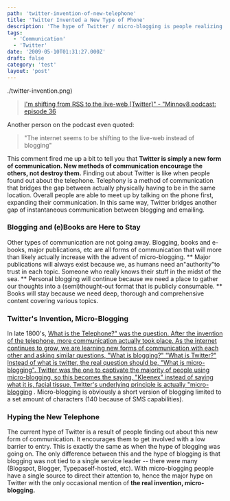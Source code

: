 ```yaml
---
path: 'twitter-invention-of-new-telephone'
title: 'Twitter Invented a New Type of Phone'
description: 'The hype of Twitter / micro-blogging is people realizing a new form of communication.'
tags:
  - 'Communication'
  - 'Twitter'
date: '2009-05-10T01:31:27.000Z'
draft: false
category: 'test'
layout: 'post'
---
```


./twitter-invention.png)

> [I'm shifting from RSS to the live-web [Twitter]" - "Minnov8 podcast: episode 36](http://minnov8.com/2009/05/09/m8-gang-podcast-episode-36/)

Another person on the podcast even quoted:

> "The internet seems to be shifting to the live-web instead of blogging"

This comment fired me up a bit to tell you that **Twitter is simply a new form of communication. New methods of communication encourage the others, not destroy them.** Finding out about Twitter is like when people found out about the telephone. Telephony is a method of communication that bridges the gap between actually physically having to be in the same location. Overall people are able to meet up by talking on the phone first, expanding their communication. In this same way, Twitter bridges another gap of instantaneous communication between blogging and emailing.

### Blogging and (e)Books are Here to Stay

Other types of communication are not going away. Blogging, books and e-books, major publications, etc are all forms of communication that will more than likely actually increase with the advent of micro-blogging. ** Major publications will always exist because we, as humans need an"authority"to trust in each topic. Someone who really knows their stuff in the midst of the sea. ** Personal blogging will continue because we need a place to gather our thoughts into a (semi)thought-out format that is publicly consumable. \*\* Books will stay because we need deep, thorough and comprehensive content covering various topics.

### Twitter's Invention, Micro-Blogging

In late 1800's, [What is the Telephone?" was the question. After the invention of the telephone, more communication actually took place. As the internet continues to grow, we are learning new forms of communication with each other and asking similar questions, "What is blogging?" "What is Twitter?" Instead of what is twitter, the real question should be, "What is micro-blogging". Twitter was the one to captivate the majority of people using micro-blogging, so this becomes the saying, "Kleenex" instead of saying what it is, facial tissue. Twitter's underlying principle is actually "micro-blogging](http://en.wikipedia.org/wiki/Micro-blogging) . Micro-blogging is obviously a short version of blogging limited to a set amount of characters (140 because of SMS capabilities).

### Hyping the New Telephone

The current hype of Twitter is a result of people finding out about this new form of communication. It encourages them to get involved with a low barrier to entry. This is exactly the same as when the hype of blogging was going on. The only difference between this and the hype of blogging is that blogging was not tied to a single service leader -- there were many (Blogspot, Blogger, Typepaself-hosted, etc). With micro-blogging people have a single source to direct their attention to, hence the major hype on Twitter with the only occasional mention of **the real invention, micro-blogging.**
